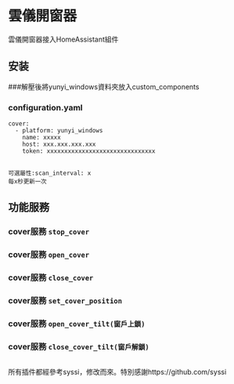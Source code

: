 # 雲儀開窗器


雲儀開窗器接入HomeAssistant組件


## 安装




###解壓後將yunyi_windows資料夾放入custom_components

### configuration.yaml
```
cover:
  - platform: yunyi_windows
    name: xxxxx
    host: xxx.xxx.xxx.xxx
    token: xxxxxxxxxxxxxxxxxxxxxxxxxxxxxxx
```
```

可選屬性:scan_interval: x
每x秒更新一次

```



## 功能服務

### cover服務  `stop_cover`

### cover服務  `open_cover`

### cover服務  `close_cover`

### cover服務  `set_cover_position`

### cover服務  `open_cover_tilt(窗戶上鎖)`    

### cover服務  `close_cover_tilt(窗戶解鎖)`



```
```
所有插件都經參考syssi，修改而來。特別感謝https://github.com/syssi
```
